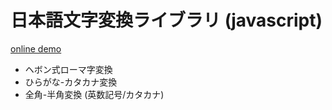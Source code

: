 日本語文字変換ライブラリ (javascript)
===

[online demo](https://kazuhikoarase.github.io/jaconv/#%E3%81%AB%E3%81%BB%E3%82%93%E3%81%94)

* ヘボン式ローマ字変換
* ひらがな-カタカナ変換
* 全角-半角変換 (英数記号/カタカナ)
